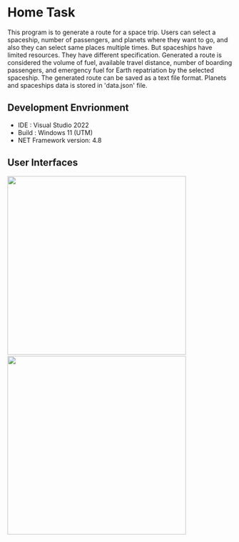 # Home Task  
This program is to generate a route for a space trip. Users can select a spaceship, number of passengers, and planets where they want to go, and also they can select same places multiple times. But spaceships have limited resources. They have different specification. Generated a route is considered the volume of fuel, available travel distance, number of boarding passengers, and emergency fuel for Earth repatriation by the selected spaceship. The generated route can be saved as a text file format. Planets and spaceships data is stored in 'data.json' file.  

## Development Envrionment  
* IDE : Visual Studio 2022  
* Build : Windows 11 (UTM)  
* NET Framework version: 4.8

## User Interfaces  
<p float="left">
<img height=400 src="https://github.com/DaeunSim/aerospace-assignment/assets/49071747/a390ec4a-3646-4714-87fb-d4dcb6467767"> &nbsp; 
<img height=400 src="https://github.com/DaeunSim/aerospace-assignment/assets/49071747/e0205859-5094-4e6a-8560-fb6c9bdef893">
</p>
